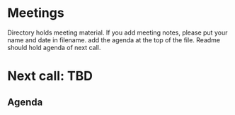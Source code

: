 # Meetings

Directory holds meeting material. If you add meeting notes, please put your name and date in filename. add the agenda at the top of the file.  Readme should hold agenda of next call.

# Next call: TBD
## Agenda




